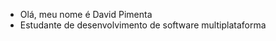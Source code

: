 - Olá, meu nome é David Pimenta
- Estudante de desenvolvimento de software multiplataforma

<!---
kahdavid/kahdavid is a ✨ special ✨ repository because its `README.md` (this file) appears on your GitHub profile.
You can click the Preview link to take a look at your changes.
--->
